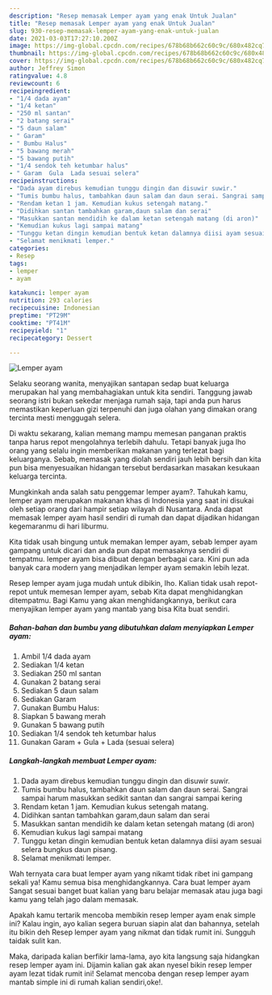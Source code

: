 ```yaml
---
description: "Resep memasak Lemper ayam yang enak Untuk Jualan"
title: "Resep memasak Lemper ayam yang enak Untuk Jualan"
slug: 930-resep-memasak-lemper-ayam-yang-enak-untuk-jualan
date: 2021-03-03T17:27:10.200Z
image: https://img-global.cpcdn.com/recipes/678b68b662c60c9c/680x482cq70/lemper-ayam-foto-resep-utama.jpg
thumbnail: https://img-global.cpcdn.com/recipes/678b68b662c60c9c/680x482cq70/lemper-ayam-foto-resep-utama.jpg
cover: https://img-global.cpcdn.com/recipes/678b68b662c60c9c/680x482cq70/lemper-ayam-foto-resep-utama.jpg
author: Jeffrey Simon
ratingvalue: 4.8
reviewcount: 6
recipeingredient:
- "1/4 dada ayam"
- "1/4 ketan"
- "250 ml santan"
- "2 batang serai"
- "5 daun salam"
- " Garam"
- " Bumbu Halus"
- "5 bawang merah"
- "5 bawang putih"
- "1/4 sendok teh ketumbar halus"
- " Garam  Gula  Lada sesuai selera"
recipeinstructions:
- "Dada ayam direbus kemudian tunggu dingin dan disuwir suwir."
- "Tumis bumbu halus, tambahkan daun salam dan daun serai. Sangrai sampai harum masukkan sedikit santan dan sangrai sampai kering"
- "Rendam ketan 1 jam. Kemudian kukus setengah matang."
- "Didihkan santan tambahkan garam,daun salam dan serai"
- "Masukkan santan mendidih ke dalam ketan setengah matang (di aron)"
- "Kemudian kukus lagi sampai matang"
- "Tunggu ketan dingin kemudian bentuk ketan dalamnya diisi ayam sesuai selera bungkus daun pisang."
- "Selamat menikmati lemper."
categories:
- Resep
tags:
- lemper
- ayam

katakunci: lemper ayam 
nutrition: 293 calories
recipecuisine: Indonesian
preptime: "PT29M"
cooktime: "PT41M"
recipeyield: "1"
recipecategory: Dessert

---
```



![Lemper ayam](https://img-global.cpcdn.com/recipes/678b68b662c60c9c/680x482cq70/lemper-ayam-foto-resep-utama.jpg)

Selaku seorang wanita, menyajikan santapan sedap buat keluarga merupakan hal yang membahagiakan untuk kita sendiri. Tanggung jawab seorang istri bukan sekedar menjaga rumah saja, tapi anda pun harus memastikan keperluan gizi terpenuhi dan juga olahan yang dimakan orang tercinta mesti menggugah selera.

Di waktu  sekarang, kalian memang mampu memesan panganan praktis tanpa harus repot mengolahnya terlebih dahulu. Tetapi banyak juga lho orang yang selalu ingin memberikan makanan yang terlezat bagi keluarganya. Sebab, memasak yang diolah sendiri jauh lebih bersih dan kita pun bisa menyesuaikan hidangan tersebut berdasarkan masakan kesukaan keluarga tercinta. 



Mungkinkah anda salah satu penggemar lemper ayam?. Tahukah kamu, lemper ayam merupakan makanan khas di Indonesia yang saat ini disukai oleh setiap orang dari hampir setiap wilayah di Nusantara. Anda dapat memasak lemper ayam hasil sendiri di rumah dan dapat dijadikan hidangan kegemaranmu di hari liburmu.

Kita tidak usah bingung untuk memakan lemper ayam, sebab lemper ayam gampang untuk dicari dan anda pun dapat memasaknya sendiri di tempatmu. lemper ayam bisa dibuat dengan berbagai cara. Kini pun ada banyak cara modern yang menjadikan lemper ayam semakin lebih lezat.

Resep lemper ayam juga mudah untuk dibikin, lho. Kalian tidak usah repot-repot untuk memesan lemper ayam, sebab Kita dapat menghidangkan ditempatmu. Bagi Kamu yang akan menghidangkannya, berikut cara menyajikan lemper ayam yang mantab yang bisa Kita buat sendiri.

<!--inarticleads1-->

##### Bahan-bahan dan bumbu yang dibutuhkan dalam menyiapkan Lemper ayam:

1. Ambil 1/4 dada ayam
1. Sediakan 1/4 ketan
1. Sediakan 250 ml santan
1. Gunakan 2 batang serai
1. Sediakan 5 daun salam
1. Sediakan  Garam
1. Gunakan  Bumbu Halus:
1. Siapkan 5 bawang merah
1. Gunakan 5 bawang putih
1. Sediakan 1/4 sendok teh ketumbar halus
1. Gunakan  Garam + Gula + Lada (sesuai selera)




<!--inarticleads2-->

##### Langkah-langkah membuat Lemper ayam:

1. Dada ayam direbus kemudian tunggu dingin dan disuwir suwir.
1. Tumis bumbu halus, tambahkan daun salam dan daun serai. Sangrai sampai harum masukkan sedikit santan dan sangrai sampai kering
1. Rendam ketan 1 jam. Kemudian kukus setengah matang.
1. Didihkan santan tambahkan garam,daun salam dan serai
1. Masukkan santan mendidih ke dalam ketan setengah matang (di aron)
1. Kemudian kukus lagi sampai matang
1. Tunggu ketan dingin kemudian bentuk ketan dalamnya diisi ayam sesuai selera bungkus daun pisang.
1. Selamat menikmati lemper.




Wah ternyata cara buat lemper ayam yang nikamt tidak ribet ini gampang sekali ya! Kamu semua bisa menghidangkannya. Cara buat lemper ayam Sangat sesuai banget buat kalian yang baru belajar memasak atau juga bagi kamu yang telah jago dalam memasak.

Apakah kamu tertarik mencoba membikin resep lemper ayam enak simple ini? Kalau ingin, ayo kalian segera buruan siapin alat dan bahannya, setelah itu bikin deh Resep lemper ayam yang nikmat dan tidak rumit ini. Sungguh taidak sulit kan. 

Maka, daripada kalian berfikir lama-lama, ayo kita langsung saja hidangkan resep lemper ayam ini. Dijamin kalian gak akan nyesel bikin resep lemper ayam lezat tidak rumit ini! Selamat mencoba dengan resep lemper ayam mantab simple ini di rumah kalian sendiri,oke!.

